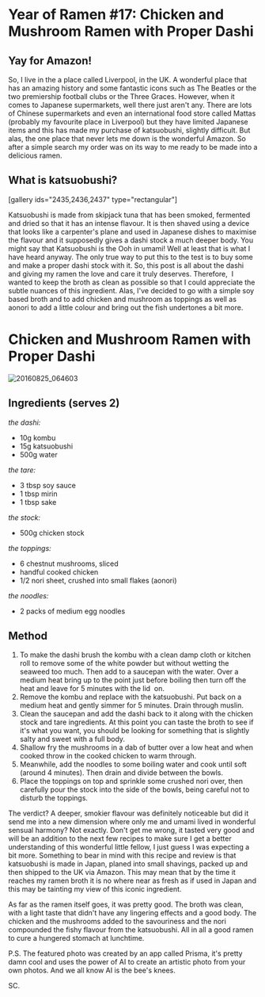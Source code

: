 # Year of Ramen #17: Chicken and Mushroom Ramen with Proper Dashi

## Yay for Amazon!

So, I live in the a place called Liverpool, in the UK. A wonderful place that has an amazing history and some fantastic icons such as The Beatles or the two premiership football clubs or the Three Graces. However, when it comes to Japanese supermarkets, well there just aren't any. There are lots of Chinese supermarkets and even an international food store called Mattas (probably my favourite place in Liverpool) but they have limited Japanese items and this has made my purchase of katsuobushi, slightly difficult. But alas, the one place that never lets me down is the wonderful Amazon. So after a simple search my order was on its way to me ready to be made into a delicious ramen.

## What is katsuobushi?

[gallery ids="2435,2436,2437" type="rectangular"]

Katsuobushi is made from skipjack tuna that has been smoked, fermented and dried so that it has an intense flavour. It is then shaved using a device that looks like a carpenter's plane and used in Japanese dishes to maximise the flavour and it supposedly gives a dashi stock a much deeper body. You might say that Katsuobushi is the Ooh in umami! Well at least that is what I have heard anyway. The only true way to put this to the test is to buy some and make a proper dashi stock with it. So, this post is all about the dashi and giving my ramen the love and care it truly deserves. Therefore,  I wanted to keep the broth as clean as possible so that I could appreciate the subtle nuances of this ingredient. Alas, I've decided to go with a simple soy based broth and to add chicken and mushroom as toppings as well as aonori to add a little colour and bring out the fish undertones a bit more.

# Chicken and Mushroom Ramen with Proper Dashi

![20160825_064603](https://cookingwithscarss.files.wordpress.com/2016/08/20160825_064603.jpg?w=1536)

## Ingredients (serves 2)

_the dashi:_

* 10g kombu
* 15g katsuobushi
* 500g water

_the tare:_

* 3 tbsp soy sauce
* 1 tbsp mirin
* 1 tbsp sake

_the stock:_

* 500g chicken stock

_the toppings:_

* 6 chestnut mushrooms, sliced
* handful cooked chicken
* 1/2 nori sheet, crushed into small flakes (aonori)

_the noodles:_

* 2 packs of medium egg noodles

## Method

1. To make the dashi brush the kombu with a clean damp cloth or kitchen roll to remove some of the white powder but without wetting the seaweed too much. Then add to a saucepan with the water. Over a medium heat bring up to the point just before boiling then turn off the heat and leave for 5 minutes with the lid  on.
2. Remove the kombu and replace with the katsuobushi. Put back on a medium heat and gently simmer for 5 minutes. Drain through muslin.
3. Clean the saucepan and add the dashi back to it along with the chicken stock and tare ingredients. At this point you can taste the broth to see if it's what you want, you should be looking for something that is slightly salty and sweet with a full body.
4. Shallow fry the mushrooms in a dab of butter over a low heat and when cooked throw in the cooked chicken to warm through.
5. Meanwhile, add the noodles to some boiling water and cook until soft (around 4 minutes). Then drain and divide between the bowls.
6. Place the toppings on top and sprinkle some crushed nori over, then carefully pour the stock into the side of the bowls, being careful not to disturb the toppings.

The verdict? A deeper, smokier flavour was definitely noticeable but did it send me into a new dimension where only me and umami lived in wonderful sensual harmony? Not exactly. Don't get me wrong, it tasted very good and will be an addition to the next few recipes to make sure I get a better understanding of this wonderful little fellow, I just guess I was expecting a bit more. Something to bear in mind with this recipe and review is that katsuobushi is made in Japan, planed into small shavings, packed up and then shipped to the UK via Amazon. This may mean that by the time it reaches my ramen broth it is no where near as fresh as if used in Japan and this may be tainting my view of this iconic ingredient.

As far as the ramen itself goes, it was pretty good. The broth was clean, with a light taste that didn't have any lingering effects and a good body. The chicken and the mushrooms added to the savouriness and the nori compounded the fishy flavour from the katsuobushi. All in all a good ramen to cure a hungered stomach at lunchtime.

P.S. The featured photo was created by an app called Prisma, it's pretty damn cool and uses the power of AI to create an artistic photo from your own photos. And we all know AI is the bee's knees.

SC.